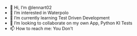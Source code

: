 - 👋 Hi, I’m @lennart02
- 👀 I’m interested in Waterpolo
- 🌱 I’m currently learning Test Driven Development
- 💞️ I’m looking to collaborate on my own App, Python KI Tests
- 📫 How to reach me: You Don't

<!---
lennart02/lennart02 is a ✨ special ✨ repository because its `README.md` (this file) appears on your GitHub profile.
You can click the Preview link to take a look at your changes.
--->
